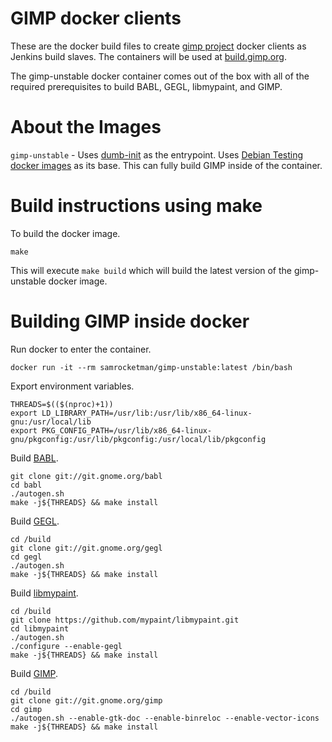 # GIMP docker clients

These are the docker build files to create [gimp project][gimp] docker clients
as Jenkins build slaves.  The containers will be used at
[build.gimp.org][gimp-build].

The gimp-unstable docker container comes out of the box with all of the required
prerequisites to build BABL, GEGL, libmypaint, and GIMP.

# About the Images

`gimp-unstable` - Uses [dumb-init][dumb-init] as the entrypoint.  Uses [Debian
Testing docker images][docker-debian] as its base.  This can fully build GIMP
inside of the container.

# Build instructions using make

To build the docker image.

```
make
```

This will execute `make build` which will build the latest version of the
gimp-unstable docker image.

# Building GIMP inside docker

Run docker to enter the container.

    docker run -it --rm samrocketman/gimp-unstable:latest /bin/bash

Export environment variables.

    THREADS=$(($(nproc)+1))
    export LD_LIBRARY_PATH=/usr/lib:/usr/lib/x86_64-linux-gnu:/usr/local/lib
    export PKG_CONFIG_PATH=/usr/lib/x86_64-linux-gnu/pkgconfig:/usr/lib/pkgconfig:/usr/local/lib/pkgconfig

Build [BABL][babl].

    git clone git://git.gnome.org/babl
    cd babl
    ./autogen.sh
    make -j${THREADS} && make install

Build [GEGL][gegl].

    cd /build
    git clone git://git.gnome.org/gegl
    cd gegl
    ./autogen.sh
    make -j${THREADS} && make install

Build [libmypaint][libmypaint].

    cd /build
    git clone https://github.com/mypaint/libmypaint.git
    cd libmypaint
    ./autogen.sh
    ./configure --enable-gegl
    make -j${THREADS} && make install

Build [GIMP][gimp].

    cd /build
    git clone git://git.gnome.org/gimp
    cd gimp
    ./autogen.sh --enable-gtk-doc --enable-binreloc --enable-vector-icons
    make -j${THREADS} && make install

[babl]: http://gegl.org/babl/
[docker-debian]: https://hub.docker.com/_/debian/
[dumb-init]: https://github.com/Yelp/dumb-init
[gegl]: http://www.gegl.org/
[gimp-build]: https://build.gimp.org/
[gimp]: http://www.gimp.org/
[libmypaint]: https://github.com/mypaint/libmypaint

